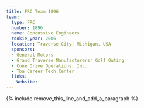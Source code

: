```yaml
---
title: FRC Team 1896
team:
  type: FRC
  number: 1896
  name: Concussive Engineers
  rookie_year: 2006
  location: Traverse City, Michigan, USA
  sponsors:
  - General Motors
  - Grand Traverse Manufacturers' Golf Outing
  - Cone Drive Operations, Inc.
  - Tba Career Tech Center
  links:
    Website:
---
```


{% include remove_this_line_and_add_a_paragraph %}